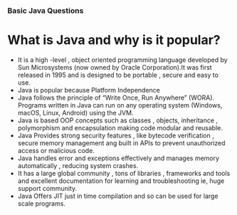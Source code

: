 
### Basic Java Questions

# What is Java and why is it popular?

- It is a high -level , object oriented programming language developed by Sun Microsystems (now owned by Oracle Corporation).It was first released in 1995 and is designed to be portable , secure and easy to use.
- Java is popular because Platform Independence
- Java follows the principle of “Write Once, Run Anywhere” (WORA).
Programs written in Java can run on any operating system (Windows, macOS, Linux, Android) using the JVM.
- Java is based OOP concepts such as classes , objects, inheritance , polymorphism and encapsulation making code modular and reusable.
- Java Provides strong security features , like bytecode verification , secure memory management ang built in APIs to prevent unauthorized access or malicious code.
- Java handles error and exceptions effectively and manages memory automatically , reducing system crashes.
- It has a large global community , tons of libraries , frameworks and tools and excellent documentation for learning and troubleshooting ie, huge support community.
- Java Offers JIT just in time compilation and so can be used for large scale programs.
